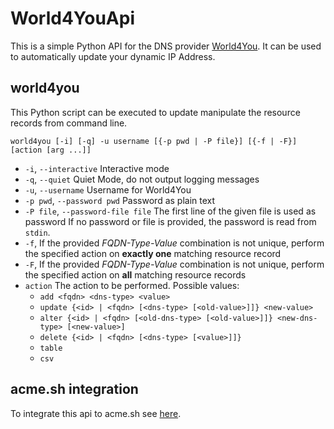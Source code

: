 
# World4YouApi
This is a simple Python API for the DNS provider [World4You](https://www.world4you.com/).
It can be used to automatically update your dynamic IP Address.

## world4you
This Python script can be executed to update manipulate the resource records 
from command line.

```world4you [-i] [-q] -u username [{-p pwd | -P file}] [{-f | -F}] [action [arg ...]]```
* ```-i```, ```--interactive``` Interactive mode
* ```-q```, ```--quiet``` Quiet Mode, do not output logging messages
* ```-u```, ```--username``` Username for World4You
* ```-p pwd```, ```--password pwd``` Password as plain text
* ```-P file```, ```--password-file file``` The first line of the given file is used as password 
If no password or file is provided, the password is read from ```stdin```. 
* ```-f```, If the provided *FQDN-Type-Value* combination is not unique, perform the specified action on **exactly one** matching resource record
* ```-F```, If the provided *FQDN-Type-Value* combination is not unique, perform the specified action on **all** matching resource records
* ```action``` The action to be performed. Possible values: 
    * ```add <fqdn> <dns-type> <value>```
    * ```update {<id> | <fqdn> [<dns-type> [<old-value>]]} <new-value>```
    * ```alter {<id> | <fqdn> [<old-dns-type> [<old-value>]]} <new-dns-type> [<new-value>]```
    * ```delete {<id> | <fqdn> [<dns-type> [<value>]]}```
    * ```table```
    * ```csv```

## acme.sh integration
To integrate this api to acme.sh see [here](https://github.com/NerLOR/World4YouApi/tree/master/acme.sh).
